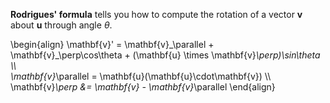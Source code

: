 **Rodrigues' formula** tells you how to compute the rotation of a vector $\mathbf{v}$ about $\mathbf{u}$ through angle $\theta$.

\begin{align}
\mathbf{v}' = \mathbf{v}\_\parallel + \mathbf{v}\_\perp\cos\theta + (\mathbf{u} \times \mathbf{v}_\perp)\sin\theta \\\\\
\mathbf{v}_\parallel = \mathbf{u}(\mathbf{u}\cdot\mathbf{v}) \\\\\
\mathbf{v}_\perp &= \mathbf{v} - \mathbf{v}_\parallel
\end{align}
